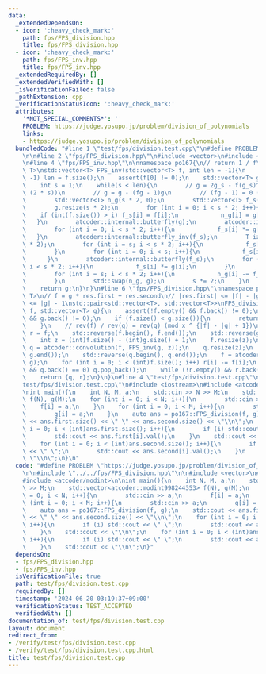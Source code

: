 ```yaml
---
data:
  _extendedDependsOn:
  - icon: ':heavy_check_mark:'
    path: fps/FPS_division.hpp
    title: fps/FPS_division.hpp
  - icon: ':heavy_check_mark:'
    path: fps/FPS_inv.hpp
    title: fps/FPS_inv.hpp
  _extendedRequiredBy: []
  _extendedVerifiedWith: []
  _isVerificationFailed: false
  _pathExtension: cpp
  _verificationStatusIcon: ':heavy_check_mark:'
  attributes:
    '*NOT_SPECIAL_COMMENTS*': ''
    PROBLEM: https://judge.yosupo.jp/problem/division_of_polynomials
    links:
    - https://judge.yosupo.jp/problem/division_of_polynomials
  bundledCode: "#line 1 \"test/fps/division.test.cpp\"\n#define PROBLEM \"https://judge.yosupo.jp/problem/division_of_polynomials\"\
    \n\n#line 2 \"fps/FPS_division.hpp\"\n#include <vector>\n#include <atcoder/convolution>\n\
    \n#line 4 \"fps/FPS_inv.hpp\"\n\nnamespace po167{\n// return 1 / f\ntemplate <class\
    \ T>\nstd::vector<T> FPS_inv(std::vector<T> f, int len = -1){\n    if (len ==\
    \ -1) len = f.size();\n    assert(f[0] != 0);\n    std::vector<T> g = {1 / f[0]};\n\
    \    int s = 1;\n    while(s < len){\n        // g = 2g_s - f(g_s)^2 (mod x ^\
    \ (2 * s))\n        // g = g - (fg - 1)g\n        // (fg - 1) = 0 (mod x ^ (s))\n\
    \        std::vector<T> n_g(s * 2, 0);\n        std::vector<T> f_s(s * 2, 0);\n\
    \        g.resize(s * 2);\n        for (int i = 0; i < s * 2; i++){\n        \
    \    if (int(f.size()) > i) f_s[i] = f[i];\n            n_g[i] = g[i];\n     \
    \   }\n        atcoder::internal::butterfly(g);\n        atcoder::internal::butterfly(f_s);\n\
    \        for (int i = 0; i < s * 2; i++){\n            f_s[i] *= g[i];\n     \
    \   }\n        atcoder::internal::butterfly_inv(f_s);\n        T iz = 1 / (T)(s\
    \ * 2);\n        for (int i = s; i < s * 2; i++){\n            f_s[i] *= iz;\n\
    \        }\n        for (int i = 0; i < s; i++){\n            f_s[i] = 0;\n  \
    \      }\n        atcoder::internal::butterfly(f_s);\n        for (int i = 0;\
    \ i < s * 2; i++){\n            f_s[i] *= g[i];\n        }\n        atcoder::internal::butterfly_inv(f_s);\n\
    \        for (int i = s; i < s * 2; i++){\n            n_g[i] -= f_s[i] * iz;\n\
    \        }\n        std::swap(n_g, g);\n        s *= 2;\n    }\n    g.resize(len);\n\
    \    return g;\n}\n}\n#line 6 \"fps/FPS_division.hpp\"\nnamespace po167{\ntemplate<class\
    \ T>\n// f = g * res.first + res.second\n// |res.first| <= |f| - |g| + 1\n// |res.second|\
    \ <= |g| - 1\nstd::pair<std::vector<T>, std::vector<T>>\nFPS_division(std::vector<T>\
    \ f, std::vector<T> g){\n    assert(!f.empty() && f.back() != 0);\n    assert(!g.empty()\
    \ && g.back() != 0);\n    if (f.size() < g.size()){\n        return {{}, f};\n\
    \    }\n    // rev(f) / rev(g) = rev(q) (mod x ^ {|f| - |g| + 1})\n    std::vector<T>\
    \ r = f;\n    std::reverse(f.begin(), f.end());\n    std::reverse(g.begin(), g.end());\n\
    \    int z = (int)f.size() - (int)g.size() + 1;\n    f.resize(z);\n    std::vector<T>\
    \ q = atcoder::convolution(f, FPS_inv(g, z));\n    q.resize(z);\n    std::reverse(g.begin(),\
    \ g.end());\n    std::reverse(q.begin(), q.end());\n    f = atcoder::convolution(q,\
    \ g);\n    for (int i = 0; i < (int)f.size(); i++) r[i] -= f[i];\n    while (!q.empty()\
    \ && q.back() == 0) q.pop_back();\n    while (!r.empty() && r.back() == 0) r.pop_back();\n\
    \    return {q, r};\n}\n}\n#line 4 \"test/fps/division.test.cpp\"\n\n#line 6 \"\
    test/fps/division.test.cpp\"\n#include <iostream>\n#include <atcoder/modint>\n\
    \nint main(){\n    int N, M, a;\n    std::cin >> N >> M;\n    std::vector<atcoder::modint998244353>\
    \ f(N), g(M);\n    for (int i = 0; i < N; i++){\n        std::cin >> a;\n    \
    \    f[i] = a;\n    }\n    for (int i = 0; i < M; i++){\n        std::cin >> a;\n\
    \        g[i] = a;\n    }\n    auto ans = po167::FPS_division(f, g);\n    std::cout\
    \ << ans.first.size() << \" \" << ans.second.size() << \"\\n\";\n    for (int\
    \ i = 0; i < (int)ans.first.size(); i++){\n        if (i) std::cout << \" \";\n\
    \        std::cout << ans.first[i].val();\n    }\n    std::cout << \"\\n\";\n\
    \    for (int i = 0; i < (int)ans.second.size(); i++){\n        if (i) std::cout\
    \ << \" \";\n        std::cout << ans.second[i].val();\n    }\n    std::cout <<\
    \ \"\\n\";\n}\n"
  code: "#define PROBLEM \"https://judge.yosupo.jp/problem/division_of_polynomials\"\
    \n\n#include \"../../fps/FPS_division.hpp\"\n\n#include <vector>\n#include <iostream>\n\
    #include <atcoder/modint>\n\nint main(){\n    int N, M, a;\n    std::cin >> N\
    \ >> M;\n    std::vector<atcoder::modint998244353> f(N), g(M);\n    for (int i\
    \ = 0; i < N; i++){\n        std::cin >> a;\n        f[i] = a;\n    }\n    for\
    \ (int i = 0; i < M; i++){\n        std::cin >> a;\n        g[i] = a;\n    }\n\
    \    auto ans = po167::FPS_division(f, g);\n    std::cout << ans.first.size()\
    \ << \" \" << ans.second.size() << \"\\n\";\n    for (int i = 0; i < (int)ans.first.size();\
    \ i++){\n        if (i) std::cout << \" \";\n        std::cout << ans.first[i].val();\n\
    \    }\n    std::cout << \"\\n\";\n    for (int i = 0; i < (int)ans.second.size();\
    \ i++){\n        if (i) std::cout << \" \";\n        std::cout << ans.second[i].val();\n\
    \    }\n    std::cout << \"\\n\";\n}"
  dependsOn:
  - fps/FPS_division.hpp
  - fps/FPS_inv.hpp
  isVerificationFile: true
  path: test/fps/division.test.cpp
  requiredBy: []
  timestamp: '2024-06-20 03:19:37+09:00'
  verificationStatus: TEST_ACCEPTED
  verifiedWith: []
documentation_of: test/fps/division.test.cpp
layout: document
redirect_from:
- /verify/test/fps/division.test.cpp
- /verify/test/fps/division.test.cpp.html
title: test/fps/division.test.cpp
---
```

